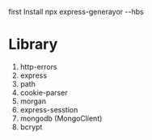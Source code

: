 first Install npx express-generayor --hbs

# Library

1. http-errors
2. express
3. path
4. cookie-parser
5. morgan
6. express-sesstion
7. mongodb (MongoClient)
8. bcrypt
